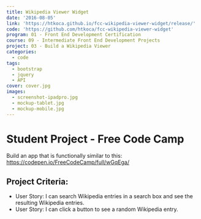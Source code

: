 ```yaml
---
title: Wikipedia Viewer Widget
date: '2016-08-05'
link: 'https://htkoca.github.io/fcc-wikipedia-viewer-widget/release/'
code: 'https://github.com/htkoca/fcc-wikipedia-viewer-widget'
program: 01 - Front End Development Certification
course: 09 - Intermediate Front End Development Projects
project: 03 - Build a Wikipedia Viewer
categories:
  - code
tags:
  - bootstrap
  - jquery
  - API
cover: cover.jpg
images:
  - screenshot-ipadpro.jpg
  - mockup-tablet.jpg
  - mockup-mobile.jpg
---
```

# Student Project - Free Code Camp
Build an app that is functionally similar to this: https://codepen.io/FreeCodeCamp/full/wGqEga/

## Project Criteria:
* User Story: I can search Wikipedia entries in a search box and see the resulting Wikipedia entries.
* User Story: I can click a button to see a random Wikipedia entry.
